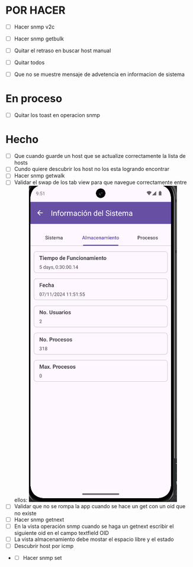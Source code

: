# POR HACER

- [ ] Hacer snmp v2c
- [ ] Hacer snmp getbulk


- [ ] Quitar el retraso en buscar host manual
- [ ] Quitar todos
- [ ] Que no se muestre mensaje de advetencia en informacion de sistema


# En proceso

- [ ] Quitar los toast en operacion snmp

# Hecho

- [ ] Que cuando guarde un host que se actualize correctamente la lista de hosts
- [ ] Cundo quiere descubrir los host no los esta logrando encontrar
- [ ] Hacer snmp getwalk
- [ ] Validar el swap de los tab view para que
  navegue correctamente entre ellos:
  ![img.png](img.png)
- [ ] Validar que no se rompa la app cuando se hace un get con un oid que no existe
- [ ] Hacer snmp getnext
- [ ] En la vista operación snmp cuando se haga un getnext escribir el siguiente oid en el campo
  textfield OID
- [ ] La vista almacenamiento debe mostar el espacio libre y el estado
- [ ] Descubrir host por icmp
-
    - [ ] Hacer snmp set
